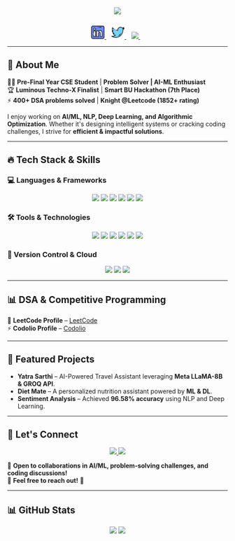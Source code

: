 <h1 align="center">
  <a href="https://git.io/typing-svg">
    <img src="https://readme-typing-svg.herokuapp.com?font=Times+New+Roman&size=30&pause=1000&center=true&vCenter=true&width=435&lines=Hey+There!+%F0%9F%91%8B;I'm+Utkarsh+Sharma;Problem+Solver+%26+AI+Enthusiast!">
  </a>
</h1>

<p align='center'>
  <a href="https://www.linkedin.com/in/utkarsh-sharma-53b77b243/">
    <img height="30" src="https://raw.githubusercontent.com/8bithemant/8bithemant/master/linkedin.png?raw=true">
  </a>&nbsp;&nbsp;
  <a href="https://x.com/utkarsh27_">
    <img height="30" src="https://raw.githubusercontent.com/8bithemant/8bithemant/master/twitter.png?raw=true">
  </a>&nbsp;&nbsp;
  <a href="https://www.instagram.com/_utkarsh.sharma__/">
    <img height="30" src="https://raw.githubusercontent.com/gauravghongde/social-icons/master/SVG/Color/Instagram.svg">
  </a>&nbsp;&nbsp;
</p>

---

## 🚀 About Me  

👨‍💻 **Pre-Final Year CSE Student** | **Problem Solver | AI-ML Enthusiast**  
🏆 **Luminous Techno-X Finalist** | **Smart BU Hackathon (7th Place)**  
⚡ **400+ DSA problems solved** | **Knight @Leetcode (1852+ rating)**  

I enjoy working on **AI/ML, NLP, Deep Learning, and Algorithmic Optimization**. Whether it's designing intelligent systems or cracking coding challenges, I strive for **efficient & impactful solutions**.

---

## 🔥 Tech Stack & Skills  

### 💻 Languages & Frameworks  
<p align="center">
  <img src="https://img.shields.io/badge/Python-3776AB?style=for-the-badge&logo=python&logoColor=white" />
  <img src="https://img.shields.io/badge/C++-00599C?style=for-the-badge&logo=cplusplus&logoColor=white" />
  <img src="https://img.shields.io/badge/Java-ED8B00?style=for-the-badge&logo=java&logoColor=white" />
  <img src="https://img.shields.io/badge/JavaScript-F7DF1E?style=for-the-badge&logo=javascript&logoColor=black" />
  <img src="https://img.shields.io/badge/TensorFlow-FF6F00?style=for-the-badge&logo=tensorflow&logoColor=white" />
  <img src="https://img.shields.io/badge/PyTorch-EE4C2C?style=for-the-badge&logo=pytorch&logoColor=white" />
</p>  

### 🛠️ Tools & Technologies  
<p align="center">
  <img src="https://img.shields.io/badge/MySQL-4479A1?style=for-the-badge&logo=mysql&logoColor=white" />
  <img src="https://img.shields.io/badge/PostgreSQL-316192?style=for-the-badge&logo=postgresql&logoColor=white" />
  <img src="https://img.shields.io/badge/AWS-FF9900?style=for-the-badge&logo=amazonaws&logoColor=white" />
  <img src="https://img.shields.io/badge/Git-F05032?style=for-the-badge&logo=git&logoColor=white" />
  <img src="https://img.shields.io/badge/Linux-FCC624?style=for-the-badge&logo=linux&logoColor=black" />
  <img src="https://img.shields.io/badge/Streamlit-FF4B4B?style=for-the-badge&logo=streamlit&logoColor=white" />
</p>  

### 📌 Version Control & Cloud  
<p align="center">
  <img src="https://img.shields.io/badge/GitHub-181717?style=for-the-badge&logo=github&logoColor=white" />
  <img src="https://img.shields.io/badge/Docker-2496ED?style=for-the-badge&logo=docker&logoColor=white" />
  <img src="https://img.shields.io/badge/Google%20Cloud-4285F4?style=for-the-badge&logo=googlecloud&logoColor=white" />
</p>  

---

## 📊 DSA & Competitive Programming  

🏅 **LeetCode Profile** – [LeetCode](https://leetcode.com/u/utkarshsharma27/)  
⚡ **Codolio Profile** – [Codolio](https://codolio.com/profile/utkarsh27)  

---

## 🚀 Featured Projects  

- **Yatra Sarthi** – AI-Powered Travel Assistant leveraging **Meta LLaMA-8B & GROQ API**.  
- **Diet Mate** – A personalized nutrition assistant powered by **ML & DL**.  
- **Sentiment Analysis** – Achieved **96.58% accuracy** using NLP and Deep Learning.  

---

## 📌 Let's Connect  
<p align="center">
  <a href="https://www.linkedin.com/in/utkarsh-sharma-53b77b243/">
    <img src="https://img.shields.io/badge/LinkedIn-0077B5?style=for-the-badge&logo=linkedin&logoColor=white">
  </a>
  <a href="https://www.instagram.com/_utkarsh.sharma__/">
    <img src="https://img.shields.io/badge/Instagram-E4405F?style=for-the-badge&logo=instagram&logoColor=white">
  </a>
</p>  

💬 **Open to collaborations in AI/ML, problem-solving challenges, and coding discussions!**  
📩 **Feel free to reach out!** 🚀  

---

## 📊 GitHub Stats  

<p align="center">
  <img src="https://github-readme-stats.vercel.app/api/top-langs/?username=utkarsh-2706&layout=compact&theme=radical">
  <img src="https://github-readme-stats.vercel.app/api?username=utkarsh-2706&show_icons=true&theme=radical">
</p>
